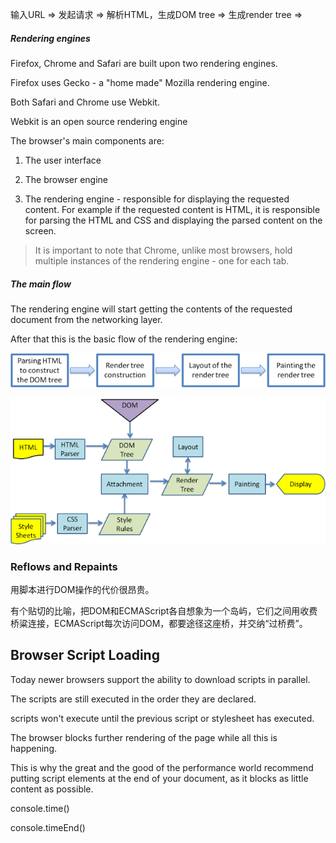 输入URL => 发起请求 => 解析HTML，生成DOM tree => 生成render tree =>

##### Rendering engines

Firefox, Chrome and Safari are built upon two rendering engines.

Firefox uses Gecko - a "home made" Mozilla rendering engine.

Both Safari and Chrome use Webkit.

Webkit is an open source rendering engine

The browser's main components are:

1. The user interface

2. The browser engine

3. The rendering engine - responsible for displaying the requested content. For example if the requested content is HTML, it is responsible for parsing the HTML and CSS and displaying the parsed content on the screen.

> It is important to note that Chrome, unlike most browsers, hold multiple instances of the rendering engine - one for each tab.

##### The main flow

The rendering engine will start getting the contents of the requested document from the networking layer.

After that this is the basic flow of the rendering engine:

![](./assets/browser-flow.png)
 
![](./assets/browser-webkitflow.png)
 
### Reflows and Repaints
 
 用脚本进行DOM操作的代价很昂贵。
  
有个贴切的比喻，把DOM和ECMAScript各自想象为一个岛屿，它们之间用收费桥粱连接，ECMAScript每次访问DOM，都要途径这座桥，并交纳“过桥费”。

## Browser Script Loading

Today newer browsers support the ability to download scripts in parallel.

The scripts are still executed in the order they are declared.

scripts won't execute until the previous script or stylesheet has executed. 

The browser blocks further rendering of the page while all this is happening.

This is why the great and the good of the performance world recommend putting script elements at the end of your document, as it blocks as little content as possible.

console.time()

console.timeEnd()